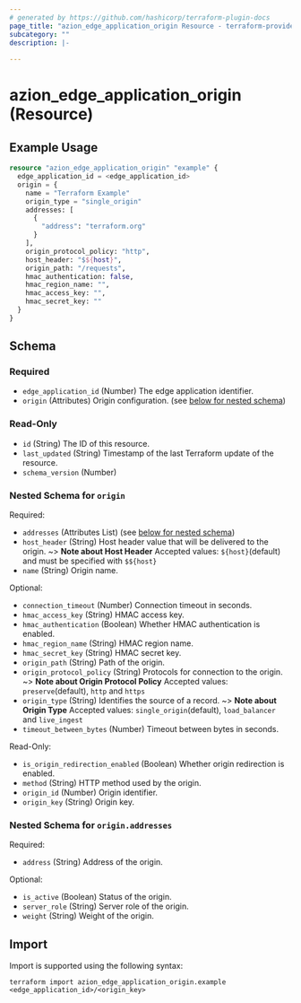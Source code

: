 ```yaml
---
# generated by https://github.com/hashicorp/terraform-plugin-docs
page_title: "azion_edge_application_origin Resource - terraform-provider-azion"
subcategory: ""
description: |-
  
---
```


# azion_edge_application_origin (Resource)



## Example Usage

```terraform
resource "azion_edge_application_origin" "example" {
  edge_application_id = <edge_application_id>
  origin = {
    name = "Terraform Example"
    origin_type = "single_origin"
    addresses: [
      {
        "address": "terraform.org"
      }
    ],
    origin_protocol_policy: "http",
    host_header: "$${host}",
    origin_path: "/requests",
    hmac_authentication: false,
    hmac_region_name: "",
    hmac_access_key: "",
    hmac_secret_key: ""
  }
}
```

<!-- schema generated by tfplugindocs -->
## Schema

### Required

- `edge_application_id` (Number) The edge application identifier.
- `origin` (Attributes) Origin configuration. (see [below for nested schema](#nestedatt--origin))

### Read-Only

- `id` (String) The ID of this resource.
- `last_updated` (String) Timestamp of the last Terraform update of the resource.
- `schema_version` (Number)

<a id="nestedatt--origin"></a>
### Nested Schema for `origin`

Required:

- `addresses` (Attributes List) (see [below for nested schema](#nestedatt--origin--addresses))
- `host_header` (String) Host header value that will be delivered to the origin.
~> **Note about Host Header**
Accepted values: `${host}`(default) and must be specified with `$${host}`
- `name` (String) Origin name.

Optional:

- `connection_timeout` (Number) Connection timeout in seconds.
- `hmac_access_key` (String) HMAC access key.
- `hmac_authentication` (Boolean) Whether HMAC authentication is enabled.
- `hmac_region_name` (String) HMAC region name.
- `hmac_secret_key` (String) HMAC secret key.
- `origin_path` (String) Path of the origin.
- `origin_protocol_policy` (String) Protocols for connection to the origin.
~> **Note about Origin Protocol Policy**
Accepted values: `preserve`(default), `http` and `https`
- `origin_type` (String) Identifies the source of a record.
~> **Note about Origin Type**
Accepted values: `single_origin`(default), `load_balancer` and `live_ingest`
- `timeout_between_bytes` (Number) Timeout between bytes in seconds.

Read-Only:

- `is_origin_redirection_enabled` (Boolean) Whether origin redirection is enabled.
- `method` (String) HTTP method used by the origin.
- `origin_id` (Number) Origin identifier.
- `origin_key` (String) Origin key.

<a id="nestedatt--origin--addresses"></a>
### Nested Schema for `origin.addresses`

Required:

- `address` (String) Address of the origin.

Optional:

- `is_active` (Boolean) Status of the origin.
- `server_role` (String) Server role of the origin.
- `weight` (String) Weight of the origin.

## Import

Import is supported using the following syntax:

```shell
terraform import azion_edge_application_origin.example <edge_application_id>/<origin_key>
```
